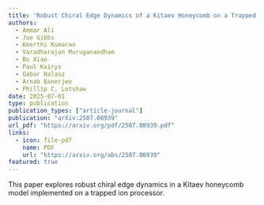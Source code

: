 ```yaml
---
title: "Robust Chiral Edge Dynamics of a Kitaev Honeycomb on a Trapped Ion Processor"
authors:
  - Ammar Ali
  - Joe Gibbs
  - Keerthi Kumaran
  - Varadharajan Muruganandham
  - Bo Xiao
  - Paul Kairys
  - Gabor Halasz
  - Arnab Banerjee
  - Phillip C. Lotshaw
date: 2025-07-01
type: publication
publication_types: ["article-journal"]
publication: "arXiv:2507.08939"
url_pdf: "https://arxiv.org/pdf/2507.08939.pdf"
links:
  - icon: file-pdf
    name: PDF
    url: "https://arxiv.org/abs/2507.08939"
featured: true
---
```

This paper explores robust chiral edge dynamics in a Kitaev honeycomb model implemented on a trapped ion processor.
